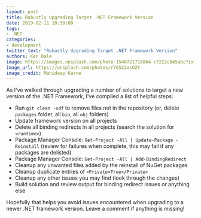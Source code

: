 ```yaml
---
layout: post
title: Robustly Upgrading Target .NET Framework Version
date: 2019-02-11 10:30:00
tags:
- .NET
categories:
- development
twitter_text: "Robustly Upgrading Target .NET Framework Version"
authors: Ken Dale
image: https://images.unsplash.com/photo-1540721718864-c7222c845abc?ixlib=rb-1.2.1&auto=format&fit=crop&w=750&q=80
image_url: https://unsplash.com/photos/r76523xsOZY
image_credit: Manideep Karne
---
```


As I've walked through upgrading a number of solutions to target a new version of the .NET Framework, I've compiled a list of helpful steps:

- Run `git clean -xdf` to remove files not in the repository (or, delete `packages` folder, all `bin`, all `obj` folders)
- Update framework version on all projects
- Delete all binding redirects in all projects (search the solution for `<runtime>`)
- Package Manager Console: `Get-Project -All | Update-Package -Reinstall` (review for failures when complete, this may fail if any packages are delisted)
- Package Manager Console: `Get-Project -All | Add-BindingRedirect`
- Cleanup any unwanted files added by the reinstall of NuGet packages
- Cleanup duplicate entries of `<Private>True</Private>`
- Cleanup any other issues you may find (look through the changes)
- Build solution and review output for binding redirect issues or anything else

Hopefully that helps you avoid issues encountered when upgrading to a newer .NET framework version. Leave a comment if anything is missing!
